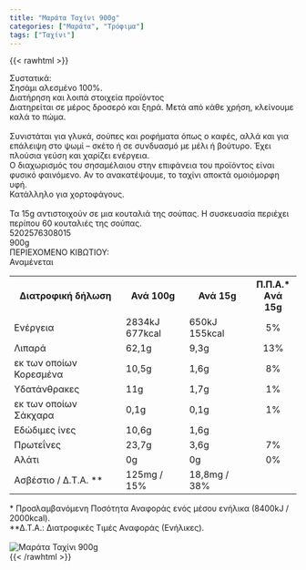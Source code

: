 ```yaml
---
title: "Μαράτα Ταχίνι 900g"
categories: ["Μαράτα", "Τρόφιμα"]
tags: ["Ταχίνι"]
---
```

{{< rawhtml >}}

<div class="sload357"><div class="product"><div id="sistatika">Συστατικά:</div><div class="alltext">Σησάμι αλεσμένο 100%.</div><div id="loipa">Διατήρηση και λοιπά στοιχεία προϊόντος</div><div class="alltext">Διατηρείται σε μέρος δροσερό και ξηρά. Μετά από κάθε χρήση, κλείνουμε καλά το πώμα.<br><br>Συνιστάται για γλυκά, σούπες και ροφήματα όπως ο καφές, αλλά και για επάλειψη στο ψωμί – σκέτο ή σε συνδυασμό με μέλι ή βούτυρο. Έχει πλούσια γεύση και χαρίζει ενέργεια.<br>Ο διαχωρισμός του σησαμέλαιου στην επιφάνεια του προϊόντος είναι φυσικό φαινόμενο. Αν το ανακατέψουμε, το ταχίνι αποκτά ομοιόμορφη υφή.<br>Κατάλληλο για χορτοφάγους.<br><br>Τα 15g αντιστοιχούν σε μια κουταλιά της σούπας. Η συσκευασία περιέχει περίπου 60 κουταλιές της σούπας.</div><div id="barcode"><div id="barimage1"></div><span id="bartext">5202576308015</span></div><div id="varos"><div id="varosimage1"></div><span id="varostext">900g</span></div><div id="kivotio">ΠΕΡΙΕΧΟΜΕΝΟ ΚΙΒΩΤΙΟΥ:<br>Αναμένεται</div><div class="tabout"><table id="diatable"><tbody><tr><th>Διατροφική δήλωση</th><th>Ανά 100g</th><th>Ανά 15g</th><th>Π.Π.Α.*<br>Aνά 15g</th></tr><tr><td class="texr2">Ενέργεια</td><td class="texr">2834kJ<br>677kcal</td><td class="texr">650kJ<br>155kcal</td><td class="texr" style="text-align:center">5%</td></tr><tr><td class="texr2">Λιπαρά</td><td class="texr">62,1g</td><td class="texr">9,3g</td><td class="texr" style="text-align:center">13%</td></tr><tr><td class="gray">εκ των οποίων Κορεσµένα</td><td class="gray2">10,5g</td><td class="gray2">1,6g</td><td class="gray2" style="text-align:center">8%</td></tr><tr><td class="texr2">Yδατάνθρακες</td><td class="texr">11g</td><td class="texr">1,7g</td><td class="texr" style="text-align:center">1%</td></tr><tr><td class="gray">εκ των οποίων Σάκχαρα</td><td class="gray2">0,1g</td><td class="gray2">0,1g</td><td class="gray2" style="text-align:center">1%</td></tr><tr><td class="texr2">Εδώδιµες ίνες</td><td class="texr">10,6g</td><td class="texr">1,6g</td><td class="texr" style="text-align:center"></td></tr><tr><td class="texr2">Πρωτεΐνες</td><td class="texr">23,7g</td><td class="texr">3,6g</td><td class="texr" style="text-align:center">7%</td></tr><tr><td class="texr2">Αλάτι</td><td class="texr">0g</td><td class="texr">0g</td><td class="texr" style="text-align:center">0%</td></tr><tr><td class="texr2">Ασβέστιο / Δ.Τ.Α. **</td><td class="texr">125mg / 15%</td><td class="texr">18,8mg / 38%</td><td class="texr" style="text-align:center"></td></tr></tbody></table></div><div class="alltext">* Προσλαμβανόμενη Ποσότητα Αναφοράς ενός μέσου ενήλικα (8400kJ / 2000kcal).<br>**Δ.Τ.Α.: Διατροφικές Τιμές Αναφοράς (Ενήλικες).</div><br><div class="pimg"><img alt="Μαράτα Ταχίνι 900g" title="Μαράτα Ταχίνι 900g" src="/media/images/marata-taxini-900g.jpg"></div></div></div>
{{< /rawhtml >}}


